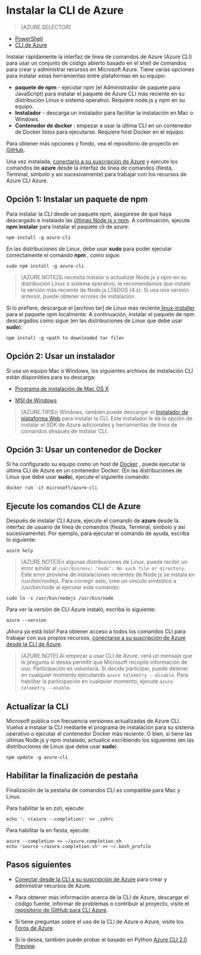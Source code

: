 <properties
    pageTitle="Instalar la interfaz de línea de comandos de Azure | Microsoft Azure"
    description="Instalar la interfaz de línea de comandos de Azure (CLI) para Mac, Linux y Windows empezar a usar los servicios de Azure"
    editor=""
    manager="timlt"
    documentationCenter=""
    authors="squillace"
    services="virtual-machines-linux,virtual-network,storage,azure-resource-manager"
    tags="azure-resource-manager,azure-service-management"/>

<tags
    ms.service="multiple"
    ms.workload="multiple"
    ms.tgt_pltfrm="command-line-interface"
    ms.devlang="na"
    ms.topic="article"
    ms.date="10/04/2016"
    ms.author="rasquill"/>
    
# <a name="install-the-azure-cli"></a>Instalar la CLI de Azure

> [AZURE.SELECTOR]
- [PowerShell](powershell-install-configure.md)
- [CLI de Azure](xplat-cli-install.md)

Instalar rápidamente la interfaz de línea de comandos de Azure (Azure CLI) para usar un conjunto de código abierto basado en el shell de comandos para crear y administrar recursos en Microsoft Azure. Tiene varias opciones para instalar estas herramientas entre plataformas en su equipo: 

* **paquete de npm** - ejecutar npm (el Administrador de paquete para JavaScript) para instalar el paquete de Azure CLI más reciente en su distribución Linux o sistema operativo. Requiere node.js y npm en su equipo.
* **Instalador** - descarga un instalador para facilitar la instalación en Mac o Windows.
* **Contenedor de docker** : empezar a usar la última CLI en un contenedor de Docker listos para ejecutarse. Requiere host Docker en el equipo.
    
Para obtener más opciones y fondo, vea el repositorio de proyecto en [GitHub](https://github.com/azure/azure-xplat-cli). 

Una vez instalada, [conectarlo a su suscripción de Azure](xplat-cli-connect.md) y ejecute los comandos de **azure** desde la interfaz de línea de comandos (fiesta, Terminal, símbolo y así sucesivamente) para trabajar con los recursos de Azure CLI Azure.



## <a name="option-1-install-an-npm-package"></a>Opción 1: Instalar un paquete de npm

Para instalar la CLI desde un paquete npm, asegúrese de que haya descargado e instalado las [últimas Node.js y npm](https://nodejs.org/en/download/package-manager/). A continuación, ejecute **npm instalar** para instalar el paquete cli de azure: 

    npm install -g azure-cli

En las distribuciones de Linux, debe usar **sudo** para poder ejecutar correctamente el comando __npm__ , como sigue:

    sudo npm install -g azure-cli

> [AZURE.NOTE]Si necesita instalar o actualizar Node.js y npm en su distribución Linux o sistema operativo, le recomendamos que instale la versión más reciente de Node.js LTADOS (4.x). Si usa una versión anterior, puede obtener errores de instalación. 

Si lo prefiere, descargue el [archivo tar] de Linux más reciente[ linux-installer] para el paquete npm localmente. A continuación, instalar el paquete de npm descargados como sigue (en las distribuciones de Linux que debe usar **sudo**):

    npm install -g <path to downloaded tar file>

## <a name="option-2-use-an-installer"></a>Opción 2: Usar un instalador

Si usa un equipo Mac o Windows, los siguientes archivos de instalación CLI están disponibles para su descarga:

* [Programa de instalación de Mac OS X][mac-installer]

* [MSI de Windows][windows-installer] 

>[AZURE.TIP]En Windows, también puede descargar el [Instalador de plataforma Web](https://go.microsoft.com/?linkid=9828653) para instalar la CLI. Este instalador le da la opción de instalar el SDK de Azure adicionales y herramientas de línea de comandos después de instalar CLI. 


## <a name="option-3-use-a-docker-container"></a>Opción 3: Usar un contenedor de Docker

Si ha configurado su equipo como un host de [Docker](https://docs.docker.com/engine/understanding-docker/) , puede ejecutar la última CLI de Azure en un contenedor Docker. (En las distribuciones de Linux que debe usar **sudo**), ejecute el siguiente comando:

```
docker run -it microsoft/azure-cli
```


## <a name="run-azure-cli-commands"></a>Ejecute los comandos CLI de Azure
Después de instalar CLI Azure, ejecute el comando de **azure** desde la interfaz de usuario de línea de comandos (fiesta, Terminal, símbolo y así sucesivamente). Por ejemplo, para ejecutar el comando de ayuda, escriba lo siguiente:

```
azure help
```
> [AZURE.NOTE]En algunas distribuciones de Linux, puede recibir un error similar al `/usr/bin/env: ‘node’: No such file or directory`. Este error proviene de instalaciones recientes de Node.js se instala en /usr/bin/nodejs. Para corregir esto, cree un vínculo simbólico a /usr/bin/node al ejecutar este comando:

```
sudo ln -s /usr/bin/nodejs /usr/bin/node
```

Para ver la versión de CLI Azure instaló, escriba lo siguiente:

```
azure --version
```

¡Ahora ya está listo! Para obtener acceso a todos los comandos CLI para trabajar con sus propios recursos, [conectarse a su suscripción de Azure desde la CLI de Azure](xplat-cli-connect.md).

>[AZURE.NOTE] Al empezar a usar CLI de Azure, verá un mensaje que le pregunta si desea permitir que Microsoft recopile información de uso. Participación es voluntaria. Si decide participar, puede detener en cualquier momento ejecutando `azure telemetry --disable`. Para habilitar la participación en cualquier momento, ejecute `azure telemetry --enable`.


## <a name="update-the-cli"></a>Actualizar la CLI

Microsoft publica con frecuencia versiones actualizadas de Azure CLI. Vuelva a instalar la CLI mediante el programa de instalación para su sistema operativo o ejecutar el contenedor Docker más reciente. O bien, si tiene las últimas Node.js y npm instalado, actualice escribiendo los siguientes (en las distribuciones de Linux que debe usar **sudo**).

```
npm update -g azure-cli
```

## <a name="enable-tab-completion"></a>Habilitar la finalización de pestaña

Finalización de la pestaña de comandos CLI es compatible para Mac y Linux.

Para habilitar la en zsh, ejecute:

```
echo '. <(azure --completion)' >> .zshrc
```

Para habilitar la en fiesta, ejecute:

```
azure --completion >> ~/azure.completion.sh
echo 'source ~/azure.completion.sh' >> ~/.bash_profile
```


## <a name="next-steps"></a>Pasos siguientes 

* [Conectar desde la CLI a su suscripción de Azure](xplat-cli-connect.md) para crear y administrar recursos de Azure.

* Para obtener más información acerca de la CLI de Azure, descargar el código fuente, informar de problemas o contribuir al proyecto, visite el [repositorio de GitHub para CLI Azure](https://github.com/azure/azure-xplat-cli).

* Si tiene preguntas sobre el uso de la CLI de Azure o Azure, visite los [Foros de Azure](https://social.msdn.microsoft.com/Forums/en-US/home?forum=azurescripting).

* Si lo desea, también puede probar el basado en Python [Azure CLI 2.0 Preview](https://github.com/azure/azure-cli).

[mac-installer]: http://aka.ms/mac-azure-cli
[windows-installer]: http://aka.ms/webpi-azure-cli
[linux-installer]: http://aka.ms/linux-azure-cli
[cliasm]: virtual-machines-command-line-tools.md
[cliarm]: ./virtual-machines/azure-cli-arm-commands.md
